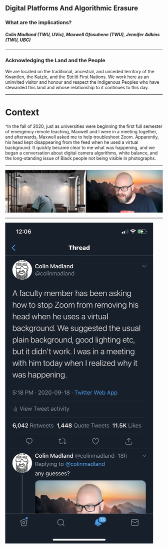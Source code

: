 ## Digital Platforms And Algorithmic Erasure
### What are the implications?
##### Colin Madland (TWU, UVic), Maxwell Ofosuhene (TWU), Jennifer Adkins (TWU, UBC)

<!--
Find these slides at <https://bit.ly/otessa22-a>
-->

---

### Acknowledging the Land and the People

We are located on the traditional, ancestral, and unceded territory of the Kwantlen, the Katzie, and the Stó:lô First Nations. We work here as an uninvited visitor and honour and respect the Indigenous Peoples who have stewarded this land and whose relationship to it continues to this day.

---


# Context



^In the fall of 2020, just as universities were beginning the first full semester of emergency remote teaching, Maxwell and I were in a meeting together, and afterwards, Maxwell asked me to help troubleshoot Zoom. Apparently, his head kept disappearing from the feed when he used a virtual background. It quickly became clear to me what was happening, and we began a conversation about digital camera algorithms, white balance, and the long-standing issue of Black people not being visible in photographs.


---

![fit](01.jpg)

---

![left](2.jpeg)

